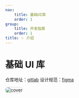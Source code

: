 ```yaml
---
nav:
    title: 基础UI库
    order: 1
group:
    title: 开发指南
    order: 1
title: ✨ 介绍
---
```


# 基础 UI 库

仓库地址：<a href="http://gitlab.quectel.com:8108/frontend/quec-panel" target="_blank">gitlab</a>
设计规范：<a href="https://www.figma.com/file/NAZjqgFjH3rKdgeOBE9JwO/QuecDesign_%E7%A7%BB%E5%8A%A8%E7%AB%AF_%E5%BC%80%E5%8F%91%E7%89%88%EF%BC%88%E4%BF%AE%E8%AE%A2%E4%B8%AD?type=design&node-id=3%3A9180&mode=design&t=CqwdU8NUunAvtAIR-1" target="_blank">figma</a>

<img src="/quec-panel/cover.png" alt="cover" style="border: 1px solid #cecece; border-radius: 8px" />
